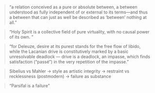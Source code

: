 > “a relation conceived as a pure or absolute between, a between understood as fully independent of or external to its terms—and thus a between that can just as well be described as ‘between’ nothing at all.”

> “Holy Spirit is a collective field of pure virtuality, with no causal power of its own. ”

> “for Deleuze, desire at its purest stands for the free flow of libido, while the Lacanian drive is constitutively marked by a basic unresolvable deadlock — drive is a deadlock, an impasse, which finds satisfaction (“passé”) in the very repetition of the impasse.”



> Sibelius vs Mahler → style as artistic integrity → restraint vs recklessness (postmodern) → failure as substance

> “Parsifal is a failure”

